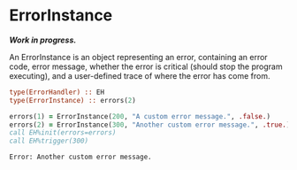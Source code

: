 # ErrorInstance

***Work in progress.***

An ErrorInstance is an object representing an error, containing an error code, error message, whether the error is critical (should stop the program executing), and a user-defined trace of where the error has come from.

```fortran
type(ErrorHandler) :: EH
type(ErrorInstance) :: errors(2)

errors(1) = ErrorInstance(200, "A custom error message.", .false.)
errors(2) = ErrorInstance(300, "Another custom error message.", .true.)
call EH%init(errors=errors)
call EH%trigger(300)
```
```bash
Error: Another custom error message.
```